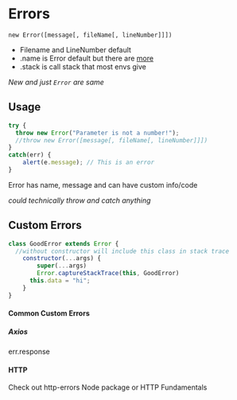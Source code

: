 # Errors

```
new Error([message[, fileName[, lineNumber]]])
```

- Filename and LineNumber default
- .name is Error default but there are [more](https://developer.mozilla.org/en-US/docs/Web/JavaScript/Reference/Global_Objects/Error) 
- .stack is call stack that most envs give

*New and just `Error` are same*

## Usage

```javascript
try {
  throw new Error("Parameter is not a number!");
  //throw new Error([message[, fileName[, lineNumber]]])
}
catch(err) {
    alert(e.message); // This is an error
}
```

Error has name, message and can have custom info/code

*could technically throw and catch anything*

## Custom Errors

```js
class GoodError extends Error {
  //without constructor will include this class in stack trace
    constructor(...args) {
        super(...args)
        Error.captureStackTrace(this, GoodError)
      this.data = "hi";
    }
}
```



#### Common Custom Errors

##### Axios

err.response

#### HTTP

Check out http-errors Node package or HTTP Fundamentals

